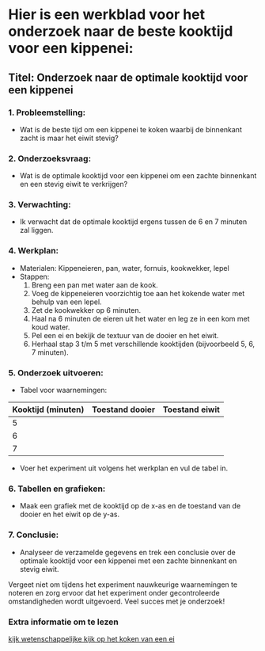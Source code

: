 # Hier is een werkblad voor het onderzoek naar de beste kooktijd voor een kippenei:

## **Titel: Onderzoek naar de optimale kooktijd voor een kippenei**

### 1. Probleemstelling:
   - Wat is de beste tijd om een kippenei te koken waarbij de binnenkant zacht is maar het eiwit stevig?

### 2. Onderzoeksvraag:
   - Wat is de optimale kooktijd voor een kippenei om een zachte binnenkant en een stevig eiwit te verkrijgen?

### 3. Verwachting:
   - Ik verwacht dat de optimale kooktijd ergens tussen de 6 en 7 minuten zal liggen.

### 4. Werkplan:
   - Materialen: Kippeneieren, pan, water, fornuis, kookwekker, lepel
   - Stappen:
     1. Breng een pan met water aan de kook.
     2. Voeg de kippeneieren voorzichtig toe aan het kokende water met behulp van een lepel.
     3. Zet de kookwekker op 6 minuten.
     4. Haal na 6 minuten de eieren uit het water en leg ze in een kom met koud water.
     5. Pel een ei en bekijk de textuur van de dooier en het eiwit.
     6. Herhaal stap 3 t/m 5 met verschillende kooktijden (bijvoorbeeld 5, 6, 7 minuten).

### 5. Onderzoek uitvoeren:
   - Tabel voor waarnemingen:
   
   | Kooktijd (minuten) | Toestand dooier | Toestand eiwit |
   |--------------------|----------------|---------------|
   | 5                  |                |               |
   | 6                  |                |               |
   | 7                  |                |               |

   - Voer het experiment uit volgens het werkplan en vul de tabel in.

### 6. Tabellen en grafieken:
   - Maak een grafiek met de kooktijd op de x-as en de toestand van de dooier en het eiwit op de y-as.


### 7. Conclusie:
   - Analyseer de verzamelde gegevens en trek een conclusie over de optimale kooktijd voor een kippenei met een zachte binnenkant en stevig eiwit.

Vergeet niet om tijdens het experiment nauwkeurige waarnemingen te noteren en zorg ervoor dat het experiment onder gecontroleerde omstandigheden wordt uitgevoerd. Veel succes met je onderzoek!

### Extra informatie om te lezen

[kijk wetenschappelijke kijk op het koken van een ei](https://www.kijkmagazine.nl/nieuws/wetenschap-perfect-gekookt-eitje/)
